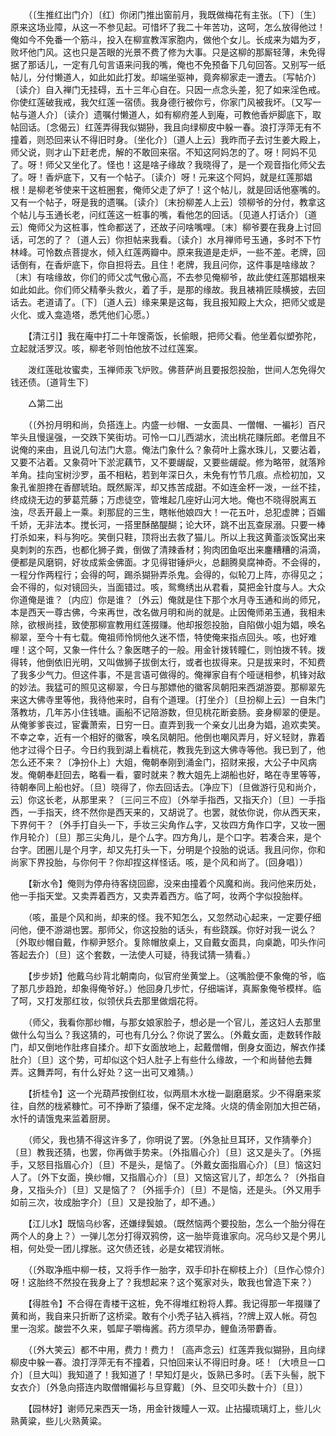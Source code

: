 <!-- { "loadSidebar": true } -->
　　（〔生推红出门介〕〔红〕你闭门推出窗前月，我既做梅花有主张。〔下〕〔生〕原来这场业障，从这一不参见起。可惜坏了我二十年苦功，这呵，怎么放得他过！俺如今不免番一个筋斗，投入在柳宣教浑家胞内，做他个女儿。长成来为娼为歹，败坏他门风。这也只是苫眼的光景不费了修为大事。只是这柳的那厮轻薄，未免得据了那话儿，一定有几句言语来问我的嘴，俺也不免预备下几句回答。又别写一纸帖儿，分付懒道人，如此如此打发。却端坐驱神，竟奔柳家走一遭去。〔写帖介〕〔读介〕自入禅门无挂碍，五十三年心自在。只因一点念头差，犯了如来淫色戒。你使红莲破我戒，我欠红莲一宿债。我身德行被你亏，你家门风被我坏。〔又写一帖与道人介〕〔读介〕遗嘱付懒道人，如有柳府差人到庵，可教他香炉脚底下，取帖回话。〔念偈云〕红莲弄得我似猢狲，我且向绿柳皮中躲一春。浪打浮萍无有不撞着，则恐回来认不得旧时身。〔坐化介〕〔道人上云〕我昨而子去讨生姜大殿上，师父说，则才山下赶老虎，解的不敢回来宿。不知这阿妈怎的了。呀！阿妈不见了。呀！师父又坐化了。怪也！这是啥子缘故？我晓得了，是一个观音指化师父去了。呀！香炉底下，又有一个帖子。〔读介〕呀！元来这个阿妈，就是红莲那娼根！是柳老爷使来干这桩圈套，俺师父走了炉了！这个帖儿，就是回话他塞嘴的。又有一个帖子，呀是我的遗嘱。〔读介〕〔末扮柳差人上云〕领柳爷的分付，教拿这个帖儿与玉通长老，问红莲这一桩事的嘴，看他怎的回话。〔见道人打话介〕〔道云〕俺师父为这桩事，性命都送了，还故子问啥嘴哩。〔末〕柳爷要在我身上讨回话，可怎的了？〔道人云〕你担帖来我看。〔读介〕水月禅师号玉通，多时不下竹林峰。可怜数点菩提水，倾入红莲两瓣中。原来我道是走炉，一些不差。老牌，回话倒有，在香炉底下，你自担将去。且住！老牌，我且问你，这件事是啥缘故？〔末〕有啥缘故，你们的师父忒气傲心高，不去参见俺柳爷，故此使红莲那娼根来如此如此。你们师父精拳头救火，着了手，是那的缘故。我且裱褙匠赎横披，去回话去。老道请了。〔下〕〔道人云〕缘来果是这每，我且报知殿上大众，把师父或是火化、或入龛造塔，悉凭他们心愿。） 

　　【清江引】我在庵中打二十年馊斋饭，长偷眼，把师父看。他坐着似塑弥陀，立起就活罗汉。咳，柳老爷则怕他放不过红莲案。 

　　泼红莲砒妆蜜卖，玉禅师汞飞炉败。佛菩萨尚且要报怨投胎，世间人怎免得欠钱还债。〔道背生下〕 

　　△第二出 

　　（〔外扮月明和尚，负搭连上。内盛一纱帽、一女面具、一僧帽、一褊衫〕百尺竿头且慢逞强，一交跌下笑街坊。可怜一口儿西湖水，流出桃花赚阮郎。老僧且不说俺的来由，且说几句法门大意。俺法门象什么？象荷叶上露水珠儿，又要沾着，又要不沾着。又象荷叶下淤泥藕节，又不要龌龊，又要些龌龊。修为略带，就落羚羊角。挂向宝树沙罗，虽不相粘，若到年深日久，未免有竹节几痕。点检初加，又象孔雀胆搀在香醪琥珀。既然厮浑，却又拣苦成甜。不如连金杯一泼，一丝不挂，终成绕无边的萝葛荒藤；万虑徒空，管堆起几座好山河大地。俺也不晓得脱离五浊，尽丢开最上一乘。刹那屁的三生，瞎帐他娘四大！一花五叶，总犯虚脾；百媚千娇，无非法本。搅长河，一搭里酥酪醍醐；论大环，跳不出瓦查尿溺。只要一棒打杀如来，料与狗吃。笑倒只鞋，顶将出去救了猫儿。所以上我这黄齑淡饭窝出来臭刺刺的东西，也都化狮子粪，倒做了清辣香材；狗肉团鱼呕出来鏖糟糟的涓滴，便都是风磨铜，好妆成紫金佛面。才见得钳锤炉火，总翻腾臭腐神奇。不会得的，一程分作两程行；会得的呵，踢杀猢狲弄杀鬼。会得的，似轮刀上阵，亦得见之；会不得的，似对镜回头，当面错过。咳，鸳鸯绣出从君看，莫把金针度与人。大众你道俺是谁？〔内应〕你是谁？〔外云〕俺就是住下那个水月寺玉通和尚的师兄，本是西天一尊古佛，今来再世，改名做月明和尚的就是。止因俺师弟玉通，我相未除，欲根尚挂，致使那柳宣教用红莲掇赚。他却报怨投胎，自陷做小姐为娼，唤名柳翠，至今十有七载。俺祖师怜悯他久迷不悟，特使俺来指点回头。咳，也好难哩！这个呵，又象一件什么？象医瞎子的一般。用金针拨转瞳仁，则怕拨不转。拨得转，他倒依旧光明，又叫做狮子拔倒太行，或者也拔得来。只是拔来时，不知费了我多少气力。但这件事，不是言语可做得的。俺禅家自有个哑谜相参，机锋对敌的妙法。我猛可的照见这柳翠，今日与那嫖他的徽客凤朝阳来西湖游耍。那柳翠先来这大佛寺里等他，我待他来时，自有个道理。〔打坐介〕〔旦扮柳上云〕一自朱门落教坊，几年苏小住钱塘。画船不记陪游数，但见桃花断妾肠。妾身柳翠的便是。从俺爹爹丧过，宦囊萧索，日穷一日。直弄到我一个亲女儿出身为娼，追欢卖笑。不幸之幸，近有一个相好的徽客，唤名凤朝阳。他倒也嘲风弄月，好义轻财，靠着他才过得个日子。今日约我到湖上看桃花，教我先到这大佛寺等他。我已到了，他怎么还不来？〔净扮仆上〕大姐，俺朝奉刚到涌金门，招财来报，大公子中风病发。俺朝奉赶回去，略看一看，霎时就来？教大姐先上湖船也好，略在寺里等等，待朝奉同上船也好。〔旦〕晓得了，你去回话去。〔净应下〕〔旦做游行见和尚介，云〕你这长老，从那里来？〔三问三不应〕〔外举手指西，又指天介〕〔旦〕一手指西，一手指天，终不然你是西天来的，又胡说了。也罢，就依你说，你从西天来，下界何干？〔外手打自头一下，手妆三尖角作厶字，又妆四方角作口字，又妆一圈作月轮介〕〔旦〕那三尖角儿，是个厶字。四方角儿，是个口字。若凑合来，是个台字。团圈儿是个月字，却又先打头一下，分明是个投胎的说话。我且问你，你和尚家下界投胎，与你何干？你却捏这样怪话。咳，是个风和尚了。〔回身唱〕） 

　　【新水令】俺则为停舟待客绕回廊，没来由撞着个风魔和尚。我问他来历处，他一手指天堂。又卖弄着西方，又卖弄着西方。临了呵，妆两个字似投胎样。 

　　（咳，虽是个风和尚，却来的怪。我不知怎么，又忽然动心起来，一定要仔细问他，便不游湖也罢。那师父，你这投胎的话头，有些跷蹊。你好对我一说么？〔外取纱帽自戴，作柳尹怒介。复除帽放桌上，又自戴女面具，向桌跪，叩头作问答起去介〕〔旦〕这个套数，一法使人可疑，待我试猜一猜看。） 

　　【步步娇】他戴乌纱背北朝南向，似官府坐黄堂上。（这嘴脸便不象俺的爷，临了那几步趋跄，却象得俺爷好。）他回身几步忙，仔细端详，真厮象俺爷模样。临了呵，又打发那红妆，似领伏兵去那里做烟花将。 

　　（师父，我看你那纱帽，与那女娘家脸子，想必是一个官儿，差这妇人去那里做什么勾当么？我这猜的，可也有几分么？你说了罢么。〔外戴女面，走数转作敲门，却又倒地作肚疼自揉介。却下女面放地上，起戴僧帽，倒身女面边，解衣作揉肚介〕〔旦〕这个势，可却似这个妇人肚子上有些什么缘故，一个和尚替他去舞弄。这舞弄呵，有什么好处？这一出可又难猜。） 

　　【折桂令】这一个光葫芦按倒红妆，似两扇木水栊一副磨磨浆。少不得磨来浆往，自然的栊紧糠忙。可不挣断了猿缰，保不定龙降。火烧的倩金刚加大担芒硝，水忏的请饿鬼来监着厨房。 

　　（师父，我也猜不得这许多了，你明说了罢。〔外急扯旦耳环，又作猜拳介〕〔旦〕教我还猜，也罢，你再做手势来。〔外指眉心介〕〔旦〕这又是头了。〔外摇手，又怒目指眉心介〕〔旦〕不是头，是恼了。〔外戴女面指眉心介〕〔旦〕恼这妇人了。〔外下女面，换纱帽，又指眉心介〕〔旦〕又恼这官儿了，却怎么？〔外指自身，又指头介〕〔旦〕又是恼了？〔外摇手介〕〔旦〕不是恼，还是头。〔外又用手如前三次，妆成胎字介〕〔旦〕又是投胎了，却不通。） 

　　【江儿水】既恼乌纱客，还嫌绿鬓娘。（既然恼两个要投胎，怎么一个胎分得在两个人的身上？）一弹儿怎分打得双鸦傍，这一胎毕竟谁家向。况乌纱又是个男儿相，何处受一团儿撑胀。这欠债还钱，必是女裙钗消帐。 

　　（〔外取净瓶中柳一枝，又将手作一胎字，双手印扑在柳枝上介〕〔旦作心惊介〕呀！这胎终不然投在我身上了？我想起来？这个冤家对头，敢我也曾造下来？） 

　　【得胜令】不合得在青楼干这桩，免不得堆红粉将人葬。我记得那一年掇赚了黄和尚，我自来只折断了这桥梁。敢有个小秃子钻入裤裆，??牌上双人帐。荷包里一泡浆。酸尝不久来，瓠犀子嚼梅酱。药方须早办，鲤鱼汤带麝香。 

　　（〔外大笑云〕都不中用，费力！费力！〔高声念云〕红莲弄我似猢狲，且向绿柳皮中躲一春。浪打浮萍无有不撞着，只怕回来认不得旧时身。呸！〔大喷旦一口介〕〔旦大叫〕我知道了！我知道了！早知灯是火，饭熟已多时。〔丢下头髻，脱下女衣介〕〔外急向搭连内取僧帽偏衫与旦穿戴〕〔外、旦交叩头数十介〕〔旦〕） 

　　【园林好】谢师兄来西天一场，用金针拨瞳人一双。止拈撮琉璃灯上，些儿火熟黄粱，些儿火熟黄粱。 

